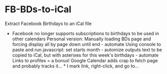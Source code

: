 # FB-BDs-to-iCal
Extract Facebook Birthdays to an iCal file
* Facebook no longer supports subscriptions to birthdays to be used in other calendars
Personal version:
  Manually loading BDs page and forcing display all by page down until end - automate
  Using console to paste and run javascript:
    set starts month - automize
    outputs text to be copied to iCal, but
      with asterixes for this week's birthdays - automate
  Links to profiles = a bonus!
    Google Calendar adds crap to fetch page and probably tracks it...
      * I mark link, right-click, and go to...

